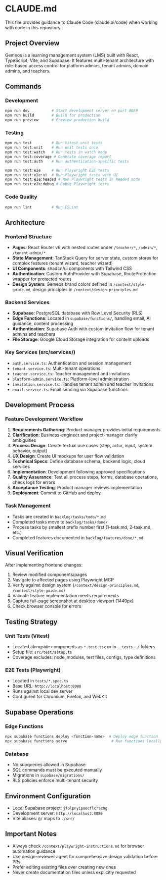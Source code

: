 # CLAUDE.md

This file provides guidance to Claude Code (claude.ai/code) when working with code in this repository.

## Project Overview

Gemeos is a learning management system (LMS) built with React, TypeScript, Vite, and Supabase. It features multi-tenant architecture with role-based access control for platform admins, tenant admins, domain admins, and teachers.

## Commands

### Development
```bash
npm run dev          # Start development server on port 8080
npm run build        # Build for production
npm run preview      # Preview production build
```

### Testing
```bash
npm run test         # Run Vitest unit tests
npm run test:unit    # Run unit tests once
npm run test:watch   # Run tests in watch mode
npm run test:coverage # Generate coverage report
npm run test:auth    # Run authentication-specific tests

npm run test:e2e     # Run Playwright E2E tests
npm run test:e2e:ui  # Run Playwright tests with UI
npm run test:e2e:headed # Run Playwright tests in headed mode
npm run test:e2e:debug # Debug Playwright tests
```

### Code Quality
```bash
npm run lint         # Run ESLint
```

## Architecture

### Frontend Structure
- **Pages**: React Router v6 with nested routes under `/teacher/*`, `/admin/*`, `/tenant-admin/*`
- **State Management**: TanStack Query for server state, custom stores for complex features (tenant wizard, teacher wizard)
- **UI Components**: shadcn/ui components with Tailwind CSS
- **Authentication**: Custom AuthProvider with Supabase, RouteProtection wrapper for protected routes
- **Design System**: Gemeos brand colors defined in `/context/style-guide.md`, design principles in `/context/design-principles.md`

### Backend Services
- **Supabase**: PostgreSQL database with Row Level Security (RLS)
- **Edge Functions**: Located in `supabase/functions/`, handling email, AI guidance, content processing
- **Authentication**: Supabase Auth with custom invitation flow for tenant admins and teachers
- **File Storage**: Google Cloud Storage integration for content uploads

### Key Services (src/services/)
- `auth.service.ts`: Authentication and session management
- `tenant.service.ts`: Multi-tenant operations
- `teacher.service.ts`: Teacher management and invitations
- `platform-admin.service.ts`: Platform-level administration
- `invitation.service.ts`: Handles tenant admin and teacher invitations
- `email.service.ts`: Email sending via Supabase functions

## Development Process

### Feature Development Workflow
1. **Requirements Gathering**: Product manager provides initial requirements
2. **Clarification**: Business-engineer and project-manager clarify ambiguities
3. **Process Design**: Create textual use cases (step, actor, input, system behavior, output)
4. **UX Design**: Create UI mockups for user flow validation
5. **Technical Specs**: Define database schema, backend logic, cloud services
6. **Implementation**: Development following approved specifications
7. **Quality Assurance**: Test all process steps, forms, database operations, check logs for errors
8. **Acceptance Testing**: Product manager reviews implementation
9. **Deployment**: Commit to GitHub and deploy

### Task Management
- Tasks are created in `backlog/tasks/todo/*.md`
- Completed tasks move to `backlog/tasks/done/`
- Process tasks by smallest prefix number first (1-task.md, 2-task.md, etc.)
- Completed features documented in `backlog/features/done/*.md`

## Visual Verification

After implementing frontend changes:
1. Review modified components/pages
2. Navigate to affected pages using Playwright MCP
3. Verify against design system (`/context/design-principles.md`, `/context/style-guide.md`)
4. Validate feature implementation meets requirements
5. Capture full-page screenshot at desktop viewport (1440px)
6. Check browser console for errors

## Testing Strategy

### Unit Tests (Vitest)
- Located alongside components as `*.test.tsx` or in `__tests__/` folders
- Setup file: `src/test/setup.ts`
- Coverage excludes: node_modules, test files, configs, type definitions

### E2E Tests (Playwright)
- Located in `tests/*.spec.ts`
- Base URL: `http://localhost:8080`
- Runs against local dev server
- Configured for Chromium, Firefox, and WebKit

## Supabase Operations

### Edge Functions
```bash
npx supabase functions deploy <function-name>  # Deploy edge function
npx supabase functions serve                    # Run functions locally
```

### Database
- No subqueries allowed in Supabase
- SQL commands must be executed manually
- Migrations in `supabase/migrations/`
- RLS policies enforce multi-tenant security

## Environment Configuration
- Local Supabase project: `jfolpnyipoocflcrachg`
- Development server: `http://localhost:8080`
- Vite aliases: `@/` maps to `./src/`

## Important Notes
- Always check `/context/playwright-instructions.md` for browser automation guidance
- Use design-reviewer agent for comprehensive design validation before PRs
- Prefer editing existing files over creating new ones
- Never create documentation files unless explicitly requested